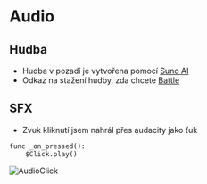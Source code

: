 # Audio
## Hudba
- Hudba v pozadí je vytvořena pomocí [Suno AI](https://www.suno.ai/)
- Odkaz na stažení hudby, zda chcete [Battle](https://github.com/Bruzdden/boiler-stars/assets/76947123/d997e4a2-134d-46b4-bffc-56956696b6e7)
## SFX
- Zvuk kliknutí jsem nahrál přes audacity jako ťuk
```gdscript
func _on_pressed():
	$Click.play()
```
![AudioClick](https://github.com/Bruzdden/boiler-stars/assets/76947123/2575d192-bcba-406c-8708-d4796ed27a5c)
